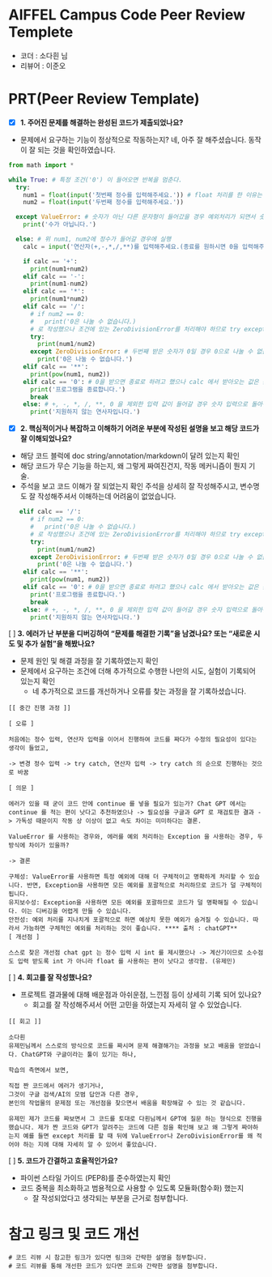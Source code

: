 # AIFFEL Campus Code Peer Review Templete
- 코더 : 소다흰 님
- 리뷰어 : 이준오


# PRT(Peer Review Template)
- [x]  **1. 주어진 문제를 해결하는 완성된 코드가 제출되었나요?**
- 문제에서 요구하는 기능이 정상적으로 작동하는지?
네, 아주 잘 해주셨습니다. 동작이 잘 되는 것을 확인하였습니다.
```python
from math import *

while True: # 특정 조건('0') 이 들어오면 반복을 멈춘다.
  try:
    num1 = float(input('첫번째 정수를 입력해주세요.')) # float 처리를 한 이유는 계산기이기 때문에 정수형 뿐만 아니라 실수형도 들어갈 수 있다.
    num2 = float(input('두번째 정수를 입력해주세요.'))

  except ValueError: # 숫자가 아닌 다른 문자형이 들어갔을 경우 예외처리가 되면서 숫자 입력으로 돌아간다.
    print('수가 아닙니다.')

  else: # 위 num1, num2에 정수가 들어갈 경우에 실행
    calc = input('연산자(+,-,*,/,**)를 입력해주세요.(종료를 원하시면 0을 입력해주세요)')

    if calc == '+':
      print(num1+num2)
    elif calc == '-':
      print(num1-num2)
    elif calc == '*':
      print(num1*num2)
    elif calc == '/':
      # if num2 == 0:
      #   print('0은 나눌 수 없습니다.)
      # 로 작성했으나 조건에 있는 ZeroDivisionError를 처리해야 하므로 try except으로 변경
      try:
        print(num1/num2)
      except ZeroDivisionError: # 두번째 받은 숫자가 0일 경우 0으로 나눌 수 없습니다. 가 뜨면서 숫자 입력으로 돌아간다.
        print('0은 나눌 수 없습니다.')
    elif calc == '**':
      print(pow(num1, num2))
    elif calc == '0': # 0을 받으면 종료로 하려고 했으나 calc 에서 받아오는 값은 문자형이므로 '0'으로 변경함
      print('프로그램을 종료합니다.')
      break
    else: # +, -, *, /, **, 0 을 제외한 입력 값이 들어갈 경우 숫자 입력으로 돌아간다.
      print('지원하지 않는 연사자입니다.')
```
    
- [x]  **2. 핵심적이거나 복잡하고 이해하기 어려운 부분에 작성된 설명을 보고 해당 코드가 잘 이해되었나요?**
- 해당 코드 블럭에 doc string/annotation/markdown이 달려 있는지 확인
- 해당 코드가 무슨 기능을 하는지, 왜 그렇게 짜여진건지, 작동 메커니즘이 뭔지 기술.
- 주석을 보고 코드 이해가 잘 되었는지 확인
주석을 상세히 잘 작성해주시고, 변수명도 잘 작성해주셔서 이해하는데 어려움이 없었습니다.

```python
   elif calc == '/':
      # if num2 == 0:
      #   print('0은 나눌 수 없습니다.)
      # 로 작성했으나 조건에 있는 ZeroDivisionError를 처리해야 하므로 try except으로 변경
      try:
        print(num1/num2)
      except ZeroDivisionError: # 두번째 받은 숫자가 0일 경우 0으로 나눌 수 없습니다. 가 뜨면서 숫자 입력으로 돌아간다.
        print('0은 나눌 수 없습니다.')
    elif calc == '**':
      print(pow(num1, num2))
    elif calc == '0': # 0을 받으면 종료로 하려고 했으나 calc 에서 받아오는 값은 문자형이므로 '0'으로 변경함
      print('프로그램을 종료합니다.')
      break
    else: # +, -, *, /, **, 0 을 제외한 입력 값이 들어갈 경우 숫자 입력으로 돌아간다.
      print('지원하지 않는 연사자입니다.')
```
        
[ ]  **3. 에러가 난 부분을 디버깅하여 “문제를 해결한 기록”을 남겼나요? 또는 “새로운 시도 및 추가 실험”을 해봤나요?**
- 문제 원인 및 해결 과정을 잘 기록하였는지 확인
- 문제에서 요구하는 조건에 더해 추가적으로 수행한 나만의 시도, 실험이 기록되어 있는지 확인
  - 네 추가적으로 코드를 개선하거나 오류를 찾는 과정을 잘 기록하셨습니다.
```
[[ 중간 진행 과정 ]]

[ 오류 ]

처음에는 정수 입력, 연산자 입력을 이어서 진행하여 코드를 짜다가 수정의 필요성이 있다는 생각이 들었고,

-> 변경 정수 입력 -> try catch, 연산자 입력 -> try catch 의 순으로 진행하는 것으로 바꿈

[ 의문 ]

에러가 있을 때 굳이 코드 안에 continue 를 넣을 필요가 있는가? Chat GPT 에서는 continue 를 적는 편이 낫다고 추천하였으나 -> 필요성을 구글과 GPT 로 재검토한 결과 -> 가독성 때문이지 작동 상 이상이 없고 속도 차이는 미미하다는 결론.

ValueError 를 사용하는 경우와, 에러를 예외 처리하는 Exception 을 사용하는 경우, 두 방식에 차이가 있을까?

-> 결론

구체성: ValueError를 사용하면 특정 예외에 대해 더 구체적이고 명확하게 처리할 수 있습니다. 반면, Exception을 사용하면 모든 예외를 포괄적으로 처리하므로 코드가 덜 구체적이 됩니다.
유지보수성: Exception을 사용하면 모든 예외를 포괄하므로 코드가 덜 명확해질 수 있습니다. 이는 디버깅을 어렵게 만들 수 있습니다.
안전성: 예외 처리를 지나치게 포괄적으로 하면 예상치 못한 예외가 숨겨질 수 있습니다. 따라서 가능하면 구체적인 예외를 처리하는 것이 좋습니다. **** 출처 : chatGPT**
[ 개선점 ]

스스로 찾은 개선점 chat gpt 는 정수 입력 시 int 를 제시했으나 -> 계산기이므로 소수점도 입력 받도록 int 가 아니라 float 를 사용하는 편이 낫다고 생각함. (유제민)
```
        
[ ]  **4. 회고를 잘 작성했나요?**
- 프로젝트 결과물에 대해 배운점과 아쉬운점, 느낀점 등이 상세히 기록 되어 있나요?
  - 회고를 잘 작성해주셔서 어떤 고민을 하였는지 자세히 알 수 있었습니다.
```
[[ 회고 ]]

소다흰
유제민님께서 스스로의 방식으로 코드를 짜시며 문제 해결해가는 과정을 보고 배움을 얻었습니다. ChatGPT와 구글이라는 툴이 있기는 하나,

학습의 측면에서 보면,

직접 짠 코드에서 에러가 생기거나,
그것이 구글 검색/AI의 모범 답안과 다른 경우,
본인의 작업물의 문제점 또는 개선점을 찾으면서 배움을 확장해갈 수 있는 것 같습니다.

유제민 제가 코드를 짜보면서 그 코드를 토대로 다흰님께서 GPT에 질문 하는 형식으로 진행을 했습니다. 제가 짠 코드와 GPT가 알려주는 코드에 다른 점을 확인해 보고 왜 그렇게 짜야하는지 예를 들면 except 처리를 할 때 뒤에 ValueError나 ZeroDivisionError를 왜 적어야 하는 지에 대해 자세히 알 수 있어서 좋았습니다.
```
        
[ ]  **5. 코드가 간결하고 효율적인가요?**
- 파이썬 스타일 가이드 (PEP8)를 준수하였는지 확인
- 코드 중복을 최소화하고 범용적으로 사용할 수 있도록 모듈화(함수화) 했는지
    - 잘 작성되었다고 생각되는 부분을 근거로 첨부합니다.


# 참고 링크 및 코드 개선
```
# 코드 리뷰 시 참고한 링크가 있다면 링크와 간략한 설명을 첨부합니다.
# 코드 리뷰를 통해 개선한 코드가 있다면 코드와 간략한 설명을 첨부합니다.
```
